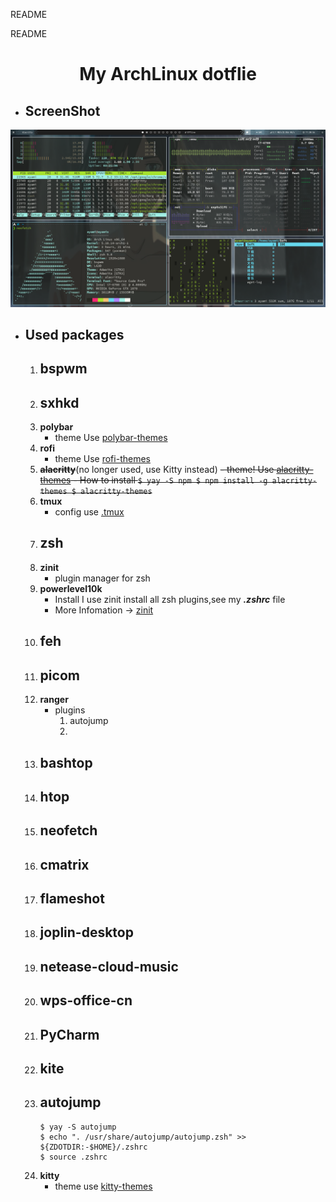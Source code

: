 README

README

# <center>My ArchLinux dotflie</center>

- ## ScreenShot
![screenshot_000.png](./screenshot.png)

- ## Used packages
	1. **bspwm** 
		- 
	2. **sxhkd**
		- 
	3. **polybar**
		- theme
		Use [polybar-themes](https://github.com/adi1090x/polybar-themes)
	4. **rofi**
		- theme
		Use [rofi-themes](https://github.com/davatorium/rofi-themes)
	5. ~~**alacritty**~~(no longer used, use Kitty instead)
		~~- theme!
		Use [alacritty-themes](https://github.com/eendroroy/alacritty-theme)
			- How to install
			```
			$ yay -S npm
			$ npm install -g alacritty-themes
			$ alacritty-themes
			```~~
	6. **tmux**
		- config use [.tmux](https://github.com/gpakosz/.tmux)
	7. **zsh**
		- 
	8. **zinit**
		- plugin manager for zsh
	9. **powerlevel10k**
		- Install
			I use zinit install all zsh plugins,see my ***.zshrc*** file
		- More Infomation -> [zinit](https://github.com/zdharma/zinit)
	10. **feh**
		- 
	11. **picom**
		- 
	12. **ranger**
		- plugins
			1. autojump
			2. 
	13. **bashtop**
		- 
	14. **htop**
		- 
	15. **neofetch**
		- 
	16. **cmatrix**
		- 
	17. **flameshot**
		- 
	18. **joplin-desktop**
		- 
	19. **netease-cloud-music**
		- 
	20. **wps-office-cn**
		- 
	21. **PyCharm**
		- 
	22. **kite**
		- 
	23. **autojump**
		- 
		```
		$ yay -S autojump
		$ echo ". /usr/share/autojump/autojump.zsh" >> ${ZDOTDIR:-$HOME}/.zshrc
		$ source .zshrc
		```
	24. **kitty**
		- theme
		use [kitty-themes](https://github.com/dexpota/kitty-themes)
		
